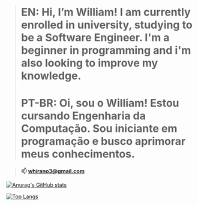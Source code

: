 ># **EN:    Hi, I’m William! I am currently enrolled in university, studying to be a Software Engineer. I'm a beginner in programming and i'm also looking to improve my knowledge.** <br>
># **PT-BR: Oi, sou o William! Estou cursando Engenharia da Computação. Sou iniciante em programação e busco aprimorar meus conhecimentos.** 

>**📫 whirano3@gmail.com** 

[![Anurag's GitHub stats](https://github-readme-stats.vercel.app/api?username=whirano4&count_private=true&hide=issues,contribs,prs&show_icons=true&theme=highcontrast)](https://github.com/anuraghazra/github-readme-stats)

[![Top Langs](https://github-readme-stats.vercel.app/api/top-langs/?username=whirano4&langs_count=10&layout=compact&theme=highcontrast)](https://github.com/anuraghazra/github-readme-stats)
